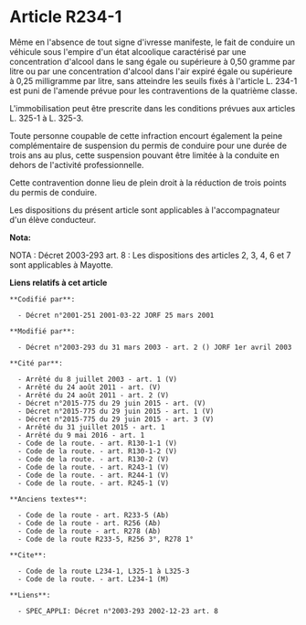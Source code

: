 # Article R234-1

Même en l'absence de tout signe d'ivresse manifeste, le fait de conduire un véhicule sous l'empire d'un état alcoolique
caractérisé par une concentration d'alcool dans le sang égale ou supérieure à 0,50 gramme par litre ou par une concentration
d'alcool dans l'air expiré égale ou supérieure à 0,25 milligramme par litre, sans atteindre les seuils fixés à l'article L.
234-1 est puni de l'amende prévue pour les contraventions de la quatrième classe.

L'immobilisation peut être prescrite dans les conditions prévues aux articles L. 325-1 à L. 325-3.

Toute personne coupable de cette infraction encourt également la peine complémentaire de suspension du permis de conduire
pour une durée de trois ans au plus, cette suspension pouvant être limitée à la conduite en dehors de l'activité
professionnelle.

Cette contravention donne lieu de plein droit à la réduction de trois points du permis de conduire.

Les dispositions du présent article sont applicables à l'accompagnateur d'un élève conducteur.

**Nota:**

NOTA : Décret 2003-293 art. 8 : Les dispositions des articles 2, 3, 4, 6 et 7 sont applicables à Mayotte.

**Liens relatifs à cet article**

	**Codifié par**:

	  - Décret n°2001-251 2001-03-22 JORF 25 mars 2001

	**Modifié par**:

	  - Décret n°2003-293 du 31 mars 2003 - art. 2 () JORF 1er avril 2003

	**Cité par**:

	  - Arrêté du 8 juillet 2003 - art. 1 (V)
	  - Arrêté du 24 août 2011 - art. (V)
	  - Arrêté du 24 août 2011 - art. 2 (V)
	  - Décret n°2015-775 du 29 juin 2015 - art. (V)
	  - Décret n°2015-775 du 29 juin 2015 - art. 1 (V)
	  - Décret n°2015-775 du 29 juin 2015 - art. 3 (V)
	  - Arrêté du 31 juillet 2015 - art. 1
	  - Arrêté du 9 mai 2016 - art. 1
	  - Code de la route. - art. R130-1-1 (V)
	  - Code de la route. - art. R130-1-2 (V)
	  - Code de la route. - art. R130-2 (V)
	  - Code de la route. - art. R243-1 (V)
	  - Code de la route. - art. R244-1 (V)
	  - Code de la route. - art. R245-1 (V)

	**Anciens textes**:

	  - Code de la route - art. R233-5 (Ab)
	  - Code de la route - art. R256 (Ab)
	  - Code de la route - art. R278 (Ab)
	  - Code de la route R233-5, R256 3°, R278 1°

	**Cite**:

	  - Code de la route L234-1, L325-1 à L325-3
	  - Code de la route. - art. L234-1 (M)

	**Liens**:

	  - SPEC_APPLI: Décret n°2003-293 2002-12-23 art. 8
